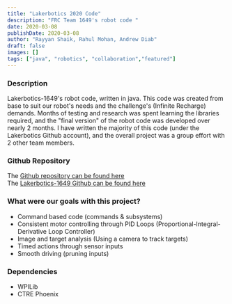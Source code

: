```yaml
---
title: "Lakerbotics 2020 Code"
description: "FRC Team 1649's robot code "
date: 2020-03-08
publishDate: 2020-03-08
author: "Rayyan Shaik, Rahul Mohan, Andrew Diab"
draft: false
images: []
tags: ["java", "robotics", "collaboration","featured"]
---
```


### Description
Lakerbotics-1649's robot code, written in java. This code was created from base to suit our robot's needs and the challenge's (Infinite Recharge) demands. Months of testing and research was spent learning the libraries required, and the "final version" of the robot code was developed over nearly 2 months. I have written the majority of this code (under the Lakerbotics Github account), and the overall project was a group effort with 2 other team members.

### Github Repository
The [Github repository can be found here](https://github.com/lakerbotics/2020Season/tree/master/SeasonCode/New2020CommandBased)   
The [Lakerbotics-1649 Github can be found here](https://github.com/lakerbotics)

### What were our goals with this project?
* Command based code (commands & subsystems)
* Consistent motor controlling through PID Loops (Proportional-Integral-Derivative Loop Controller)
* Image and target analysis (Using a camera to track targets)
* Timed actions through sensor inputs
* Smooth driving (pruning inputs)

### Dependencies
* WPILib
* CTRE Phoenix
